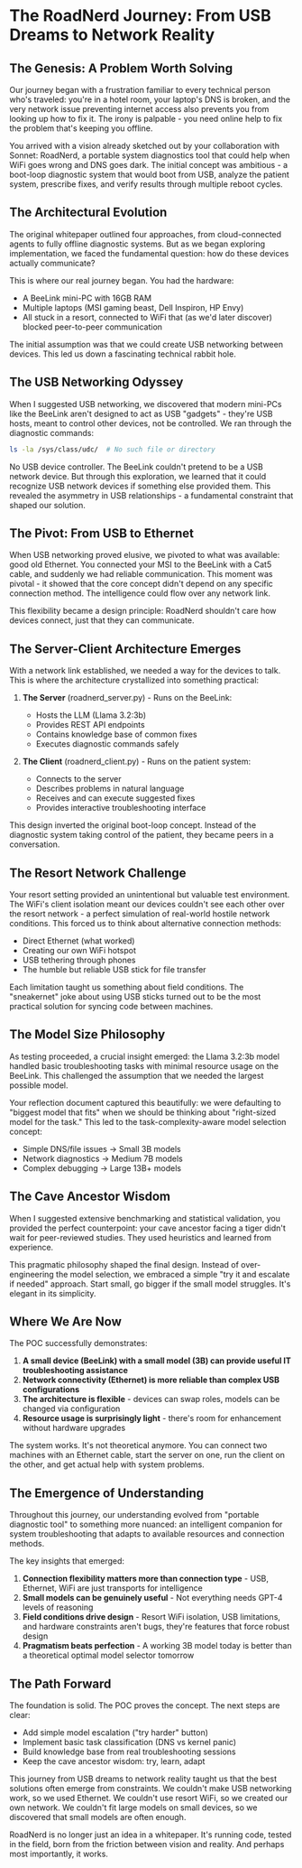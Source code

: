 # The RoadNerd Journey: From USB Dreams to Network Reality

## The Genesis: A Problem Worth Solving

Our journey began with a frustration familiar to every technical person who's traveled: you're in a hotel room, your laptop's DNS is broken, and the very network issue preventing internet access also prevents you from looking up how to fix it. The irony is palpable - you need online help to fix the problem that's keeping you offline.

You arrived with a vision already sketched out by your collaboration with Sonnet: RoadNerd, a portable system diagnostics tool that could help when WiFi goes wrong and DNS goes dark. The initial concept was ambitious - a boot-loop diagnostic system that would boot from USB, analyze the patient system, prescribe fixes, and verify results through multiple reboot cycles.

## The Architectural Evolution

The original whitepaper outlined four approaches, from cloud-connected agents to fully offline diagnostic systems. But as we began exploring implementation, we faced the fundamental question: how do these devices actually communicate?

This is where our real journey began. You had the hardware:
- A BeeLink mini-PC with 16GB RAM
- Multiple laptops (MSI gaming beast, Dell Inspiron, HP Envy)
- All stuck in a resort, connected to WiFi that (as we'd later discover) blocked peer-to-peer communication

The initial assumption was that we could create USB networking between devices. This led us down a fascinating technical rabbit hole.

## The USB Networking Odyssey

When I suggested USB networking, we discovered that modern mini-PCs like the BeeLink aren't designed to act as USB "gadgets" - they're USB hosts, meant to control other devices, not be controlled. We ran through the diagnostic commands:

```bash
ls -la /sys/class/udc/  # No such file or directory
```

No USB device controller. The BeeLink couldn't pretend to be a USB network device. But through this exploration, we learned that it could recognize USB network devices if something else provided them. This revealed the asymmetry in USB relationships - a fundamental constraint that shaped our solution.

## The Pivot: From USB to Ethernet

When USB networking proved elusive, we pivoted to what was available: good old Ethernet. You connected your MSI to the BeeLink with a Cat5 cable, and suddenly we had reliable communication. This moment was pivotal - it showed that the core concept didn't depend on any specific connection method. The intelligence could flow over any network link.

This flexibility became a design principle: RoadNerd shouldn't care how devices connect, just that they can communicate.

## The Server-Client Architecture Emerges

With a network link established, we needed a way for the devices to talk. This is where the architecture crystallized into something practical:

1. **The Server** (roadnerd_server.py) - Runs on the BeeLink:
   - Hosts the LLM (Llama 3.2:3b)
   - Provides REST API endpoints
   - Contains knowledge base of common fixes
   - Executes diagnostic commands safely

2. **The Client** (roadnerd_client.py) - Runs on the patient system:
   - Connects to the server
   - Describes problems in natural language
   - Receives and can execute suggested fixes
   - Provides interactive troubleshooting interface

This design inverted the original boot-loop concept. Instead of the diagnostic system taking control of the patient, they became peers in a conversation.

## The Resort Network Challenge

Your resort setting provided an unintentional but valuable test environment. The WiFi's client isolation meant our devices couldn't see each other over the resort network - a perfect simulation of real-world hostile network conditions. This forced us to think about alternative connection methods:

- Direct Ethernet (what worked)
- Creating our own WiFi hotspot
- USB tethering through phones
- The humble but reliable USB stick for file transfer

Each limitation taught us something about field conditions. The "sneakernet" joke about using USB sticks turned out to be the most practical solution for syncing code between machines.

## The Model Size Philosophy

As testing proceeded, a crucial insight emerged: the Llama 3.2:3b model handled basic troubleshooting tasks with minimal resource usage on the BeeLink. This challenged the assumption that we needed the largest possible model. 

Your reflection document captured this beautifully: we were defaulting to "biggest model that fits" when we should be thinking about "right-sized model for the task." This led to the task-complexity-aware model selection concept:

- Simple DNS/file issues → Small 3B models
- Network diagnostics → Medium 7B models  
- Complex debugging → Large 13B+ models

## The Cave Ancestor Wisdom

When I suggested extensive benchmarking and statistical validation, you provided the perfect counterpoint: your cave ancestor facing a tiger didn't wait for peer-reviewed studies. They used heuristics and learned from experience.

This pragmatic philosophy shaped the final design. Instead of over-engineering the model selection, we embraced a simple "try it and escalate if needed" approach. Start small, go bigger if the small model struggles. It's elegant in its simplicity.

## Where We Are Now

The POC successfully demonstrates:

1. **A small device (BeeLink) with a small model (3B) can provide useful IT troubleshooting assistance**
2. **Network connectivity (Ethernet) is more reliable than complex USB configurations**
3. **The architecture is flexible** - devices can swap roles, models can be changed via configuration
4. **Resource usage is surprisingly light** - there's room for enhancement without hardware upgrades

The system works. It's not theoretical anymore. You can connect two machines with an Ethernet cable, start the server on one, run the client on the other, and get actual help with system problems.

## The Emergence of Understanding

Throughout this journey, our understanding evolved from "portable diagnostic tool" to something more nuanced: an intelligent companion for system troubleshooting that adapts to available resources and connection methods.

The key insights that emerged:

1. **Connection flexibility matters more than connection type** - USB, Ethernet, WiFi are just transports for intelligence
2. **Small models can be genuinely useful** - Not everything needs GPT-4 levels of reasoning
3. **Field conditions drive design** - Resort WiFi isolation, USB limitations, and hardware constraints aren't bugs, they're features that force robust design
4. **Pragmatism beats perfection** - A working 3B model today is better than a theoretical optimal model selector tomorrow

## The Path Forward

The foundation is solid. The POC proves the concept. The next steps are clear:

- Add simple model escalation ("try harder" button)
- Implement basic task classification (DNS vs kernel panic)
- Build knowledge base from real troubleshooting sessions
- Keep the cave ancestor wisdom: try, learn, adapt

This journey from USB dreams to network reality taught us that the best solutions often emerge from constraints. We couldn't make USB networking work, so we used Ethernet. We couldn't use resort WiFi, so we created our own network. We couldn't fit large models on small devices, so we discovered that small models are often enough.

RoadNerd is no longer just an idea in a whitepaper. It's running code, tested in the field, born from the friction between vision and reality. And perhaps most importantly, it works.
